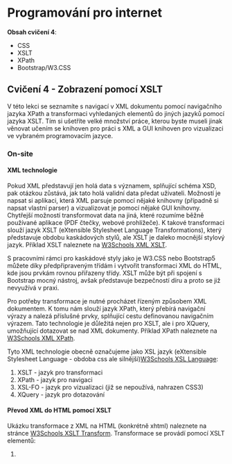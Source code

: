 # Programování pro internet

**Obsah cvičení 4**:
* CSS
* XSLT
* XPath
* Bootstrap/W3.CSS

## Cvičení 4 - Zobrazení pomocí XSLT

V této lekci se seznamíte s navigací v XML dokumentu pomocí navigačního jazyka XPath a transformaci vyhledaných elementů do jiných jazyků pomocí jazyka XSLT. Tím si ušetříte velké množství práce, kterou byste museli jinak věnovat učením se knihoven pro práci s XML a GUI knihoven pro vizualizaci ve vybraném programovacím jazyce.

### On-site

#### XML technologie

Pokud XML představují jen holá data s významem, splňující schéma XSD, pak otázkou zůstává, jak tato holá validní data předat uživateli. Možností je napsat si aplikaci, která XML parsuje pomocí nějaké knihovny (případně si napsat vlastní parser) a vizualizovat je pomocí nějaké GUI knihovny. Chytřejší možností transformovat data na jiná, které rozumíme běžně používané aplikace (PDF čtečky, webové prohlížeče). K takové transformaci slouží jazyk XSLT (eXtensible Stylesheet Language Transformations), který představuje obdobu kaskádových stylů, ale XSLT je daleko mocnější stylový jazyk. Příklad XSLT naleznete na [W3Schools XML XSLT](https://w3schools.com/xml/xml_xslt.asp). 

S pracovními rámci pro kaskádové styly jako je W3.CSS nebo Bootstrap5 můžete díky předpřipraveným třídám i vytvořit transformaci XML do HTML, kde jsou prvkám rovnou přiřazeny třídy. XSLT může být při spojení s Bootstrap mocný nástroj, avšak představuje bezpečností díru a proto se již nevyužívá v praxi.

Pro potřeby transformace je nutné procházet řízeným způsobem XML dokumentem. K tomu nám slouží jazyk XPath, který přebírá navigační výrazy a nalezá příslušné prvky, splňující cestu definovanou navigačním výrazem. Tato technologie je důležitá nejen pro XSLT, ale i pro XQuery, umožňující dotazovat se nad XML dokumenty. Příklad XPath naleznete na [W3Schools XML XPath](http://w3schools.com/xml/xml_xpath.asp).

Tyto XML technologie obecně označujeme jako XSL jazyk (eXtensible Stylesheet Language - obdoba css ale silnější)[W3Schools XSL Language](https://w3schools.com/xml/xsl_languages.asp):
1. XSLT - jazyk pro transformaci
2. XPath - jazyk pro navigaci
3. XSL-FO - jazyk pro vizualizaci (již se nepoužívá, nahrazen CSS3)
4. XQuery - jazyk pro dotazování

#### Převod XML do HTML pomocí XSLT

Ukázku transformace z XML na HTML (konkrétně xhtml) naleznete na stránce [W3Schools XSLT Transform](https://w3schools.com/xml/xsl_transformation.asp). Transformace se provádí pomocí XSLT elementů:
1. <template> [W3Schools XSLT Template](https://w3schools.com/xml/xsl_templates.asp) - sada transformačních pravidel, aplikujících se na vyhledané uzly výrazem jazyka XPath v atributu match
2. <apply-templates> [W3Schools XSLT Apply](https://w3schools.com/xml/xsl_apply_templates.asp) - aplikace XSLT pravidel (templates) na element nebo jeho děti

#### Podmínky a cykly v XSLT

V jazyce XSLT lze využívat podmínky a cykly, kterými dále řídíme, na které uzly a jak aplikovat pravidla v templates. Tyto příkazy provádíme pomocí následujících elementů:
1. <value-of> [W3Schools XSLT ValueOf](https://w3schools.com/xml/xsl_value_of.asp) - získá data z jednoho uzlu a může je využít při transformaci
2. <for-each> [W3Schools XSLT ForEach](https://w3schools.com/xml/xsl_for_each.asp) - realizace cyklu v XSLT z vyfiltrovaného výběru XML uzlů
3. <sort> [W3Schools XSLT Sort](https://w3schools.com/xml/xsl_sort.asp) - slouží pro seřazení uzlů
4. <if> [W3Schools XSLT If](https://w3schools.com/xml/xsl_if.asp) - slouží jako realizace podmínky v XSLT
5. <choose> [W3Schools XSLT Choose](https://w3schools.com/xml/xsl_choose.asp) - realizace přepínače v XSLT (switch=<choose>, case=<when>, default=<otherwise>)

#### Využití XPath v XSLT

Jazyk XPath [W3Schools XPath Introduction](https://w3schools.com/xml/xpath_intro.asp) používá výrazy pro cesty ve tvaru osa::uzel[predikát] [W3Schools XPath Nodes](https://w3schools.com/xml/xpath_nodes.asp):
1. Uzel - XML je brán jako strom uzlů, kde uzel může být větev (element, atribut, data, atd.) nebo list (atomická hodnota - samotná data)
2. Osa [W3Schools XPath Axes](https://w3schools.com/xml/xpath_axes.asp) - relativní vztah k vybranému uzlu pro nalezení jeho příbuzných (rodič, dítě, sourozenec, předek, potomek, následný uzel, atd.)
3. Predikát - dodatečné nepovinné filtrování, viz cvičení Cv.3.4

#### Predikáty a operátory v XPath

Nad nalezenými uzly z XPath výrazu lze provádět dodatečnou filtraci predikáty nebo agregaci operátory. Díky predikátům a operátorům může být výsledek cesty množina uzlů, řetězec, boolean nebo číslo. Pokud budeme aplikovat XSLT, tak potřebujeme získat množinu uzlů. Bližší popis mechanismů predikátů a operátorů:
1. Predikát [W3Schools XPath Syntax](https://w3schools.com/xml/xpath_syntax.asp) - filtrují nalezený výsledek (první element, poslední, s atributem větším než, s atributem rovno, atd.), ale je možnost využít v nich i divokých karet (wildcards)
2. Operátor [W3Schools XPath Operators](https://w3schools.com/xml/xpath_operators.asp)- aritmetické (+,-,*,/,div,mod) a logické operace (=,!=,<,<=,>,>=,and,or), které je možné využít pro zpracování výsledku cesty

#### Kaskádové styly

Jelikož jazyk XSL-FO je již obsolete (ten je bohužel zapotřebí pro konverzi XML do PDF), tak se využívá pro vizualizaci dat CSS3. Kaskádové styly nejsou součástí našeho kurzu, avšak měli byste mít alespoň základní ponětí o nich. V tomto cvičení si vyzkoušíte naformátovat přetransformovaný XML dokument pomocí kaskádových stylů.

#### XSLT ve webových aplikacích

Nejčastější využití XML je u webových aplikací, takže otázkou zůstává, kde se vlastně transformace provádí u vztahu klient-server. K transformaci může docházet na straně klienta, kterému je do aplikace zaslán XML dokument, nejčastěji jazykem Javascript [W3Schools XSLT on the Client](https://w3schools.com/xml/xsl_client.asp), nebo na straně serveru, který XML transformuje pro klienta a zašle mu již transformovaný dokument [W3Schools XSLT on the Server](https://w3schools.com/xml/xsl_server.asp), např.: jazykem PHP.

**Úkol 4.1: Vytvoření XSLT souboru**

Vaším úkolem je k souborům fakulta a student vytvořit transformační soubory XSLT, které převedou XML do HTML stránky. Zde je ukázka transformačního souboru mého jiného projektu:

```
<?xml version="1.0" encoding="UTF-8"?>
<xsl:transform version="1.0" xmlns:xsl="http://www.w3.org/1999/XSL/Transform">
    <xsl:output method="html"/>
    <xsl:template match="/">
        <html>
            <head>
                <link rel="stylesheet" href="https://www.w3schools.com/w3css/4/w3.css" />
                <meta name="viewport" content="width=device-width,initial-scale=1"></meta>
                <title>Drinky</title>
            </head>
            <body>

                <header class="w3-container w3-teal w3-center">
                    <h1>Receptář drinků</h1>
                </header>

                <nav class="w3-bar w3-large w3-border-bottom w3-border-teal">
                    <a class="w3-bar-item w3-button w3-hover-none w3-text-grey w3-hover-text-teal w3-right w3-border-left" href="menu.xml">Zobraz recepty</a>
                    <a class="w3-bar-item w3-button w3-hover-none w3-text-grey w3-hover-text-teal w3-right w3-border-left" href="#">Zašli recept</a>
                </nav>

                <aside class="w3-sidebar w3-bar-block w3-border-right w3-border-teal" style="width:20%">
                    <ul> 
                        <xsl:for-each select="menu/recept">
                            <xsl:sort select="informace/název"/>
                            <li class="w3-bar-item w3-button w3-hover-none w3-text-grey w3-hover-text-teal">
                                <a style="text-decoration: none">
                                    <xsl:attribute name="href">
                                        <xsl:value-of select="concat('#article',position())"/>
                                    </xsl:attribute>
                                    <xsl:value-of select="informace/název" />
                                </a>
                            </li>
                        </xsl:for-each>
                    </ul>
                </aside>

                <main style="margin-left:25%">
                    <section>
                        <ul>
                            <xsl:for-each select="menu/recept">
                                <xsl:sort select="informace/název"/>
                                <li class="w3-ul w3-border w3-margin-bottom">

                                    <article class="w3-card-4 w3-bottombar w3-border-teal w3-padding-16">                                        
                                        <xsl:attribute name="id">
                                                <xsl:value-of select="concat('article',position())"/>
                                        </xsl:attribute>
                                        <header class="w3-container">
                                            <h2 class="w3-container w3-serif w3-text-teal">
                                                <xsl:value-of select="informace/název"/>
                                            </h2>
                                            <xsl:apply-templates select="informace"/>
                                        </header>
                                        <section class="w3-container">
                                            <xsl:apply-templates select="ingredience"/>
                                            <xsl:apply-templates select="postup"/>
                                        </section>
                                        <footer class="w3-container w3-text-grey">Autor: <xsl:value-of select="@autor_článku"/></footer>
                                    </article>

                                </li>
                            </xsl:for-each>
                        </ul>
                    </section>
                </main>

            </body>
        </html>
    </xsl:template>

    <xsl:template match = "informace">
        <table class="w3-table w3-tiny w3-bordered">
            <tr>
                <td>Název:</td>
                <td><xsl:value-of select="název" /></td>
            </tr>
            <tr>
                <td>Doba přípravy:</td>
                <td><xsl:value-of select="doba_přípravy" /> minut</td>
            </tr>
            <tr>
                <xsl:choose>
                    <xsl:when test="země_původu">
                        <td>Země původu:</td><td><xsl:value-of select="země_původu" /></td>
                    </xsl:when>
                    <xsl:otherwise>
                        <td>Země původu:</td><td>Neznámá</td>
                    </xsl:otherwise>
                </xsl:choose>
            </tr>
            <tr>
                <xsl:if test="node()">
                    <td>Obtížnost:</td><td><xsl:value-of select ="name(obtížnost/*[1])"/></td>
                </xsl:if>
            </tr>
        </table>
    </xsl:template>

    <xsl:template match = "ingredience">
        <h3 class="w3-opacity w3-large w3-margin-top">Ingredience:</h3>
        <ul class="w3-ul w3-card-4" style="width:50%">
            <xsl:for-each select="položka">
                <xsl:choose>
                    <xsl:when test="@typ='základ'">
                        <li class="w3-pale-red">
                            <xsl:value-of select="." />
                            <span class="w3-cursive w3-margin">(<xsl:value-of select="@typ"/>)</span>          
                        </li>
                    </xsl:when>
                    <xsl:when test="@typ='dochucovadlo'">
                        <li class="w3-sand">
                            <xsl:value-of select="." />
                            <span class="w3-cursive w3-margin">(<xsl:value-of select="@typ"/>)</span>          
                        </li>
                    </xsl:when>
                    <xsl:when test="@typ='dekorace'">
                        <li class="w3-pale-blue">
                            <xsl:value-of select="." />
                            <span class="w3-cursive w3-margin">(<xsl:value-of select="@typ"/>)</span>          
                        </li>
                    </xsl:when>
                    <xsl:otherwise>
                        <li>
                            <xsl:value-of select="." />
                        </li>
                    </xsl:otherwise>
                </xsl:choose>
            </xsl:for-each>
        </ul>
    </xsl:template>

    <xsl:template match = "postup">
        <h3 class="w3-opacity w3-large w3-margin-top">Postup:</h3>
        <p>
            <xsl:value-of select="." />
        </p>
    </xsl:template>

</xsl:transform>
```

**Úkol 4.2: Transformace souboru v PHP**

Proveďte XSLT transformaci na serveru pomocí jazyka PHP. Skript zde uvedu. Na vás zbývá dotvořit záložku na webovém portále, kde si člověk vybere fakultu nebo studenta a při kliku se provede transformace příslušného xml souboru do html souboru, který se zobrazí návštěvníkovi.

```
if ($_SERVER['REQUEST_METHOD'] === 'POST') {
        $adresar_recepty = '../recepty/';
        $nahrany_recept = $adresar_recepty . basename($_FILES['recept']['name']);

        if (file_exists($nahrany_recept)){
          echo '<p class="text-danger">Soubor se stejným názvem již existuje v databázi. Prosím přejmenujte soubor.!</p>';
        } else if (move_uploaded_file($_FILES['recept']['tmp_name'], $nahrany_recept)) {

          // XSD validace
          $xml = new DOMDocument;
          $xml->load($nahrany_recept);
          if ($xml->schemaValidate('../šablony/recept.xsd')){
          
            echo '<p class="text-success">Nahraný soubor je validní a byl úspěšně nahrán do databáze.</p>';
            
            // XML
            $xml_dokument = new DOMDocument();
            $xml_dokument->load($nahrany_recept);

            // XSL
            $xsl_dokument = new DOMDocument();
            $xsl_dokument->load("../styly/recept.xsl");

            // XSLTtransformation
            $xsl_procesor = new XSLTProcessor();
            $xsl_procesor->importStylesheet($xsl_dokument);
            $transformovany_xml = $xsl_procesor->transformToDoc($xml_dokument);
              
            // ulozeni transformovaneho dokumentu
            $nazev_dokumentu = basename($_FILES['recept']['name']) . ".html";
            $transformovany_xml->save("../dokumenty/" . $nazev_dokumentu );

          } else {
            echo '<p class="text-warning">Nahraný soubor není validní! Prosím zkontrolujte správnou strukturu.</p>';
            unlink($nahrany_recept);
          }
        } else {
            echo '<p class="text-danger">Došlo k chybě při nahrávání souboru!</p>';
        }
      }
```

Upravte si kód v PHP tak, aby fungoval pro váš webový portál.

**Úkol 4.3: Využití Bootstrap v XSLT**

Dodejte do XSLT souboru soubor s kaskádovými styly a používejte třídy frameworku bootstrap5 pro responzivní zobrazení webových stránek. V uvedeném transformačním souboru na míchané drinky z úkolu 4.1 můžete vidět, jak využívám konkurenční framework W3.CSS uvnitř transformace pro stylování vytvářeného HTML souboru responzivními třídami.

**Video týdne 1: CSS užitečné rady**

V této lekci jste si vyzkoušeli transformovat XML soubor na jiný XML soubor a dodat do něj kaskádové styly pro vytvoření (snad) pohledné grafiky. Pokud se ponoříte do CSS tak zjistíte, že to není příliš příjemná zkušenost. V následujícím videu naleznete rady, která vám mohou pomoct řešit určité problémy při stylování stránek. [ZDE](https://www.youtube.com/watch?v=Qhaz36TZG5Y)


**Video týdne 2: CSS moderně**

Patlání stylů ručně se již v dnešním ekosystému webových technologií nedělá. Podívejte se na následující video, které je zaměřené na CSS a JS, které vám ukáže, jaké technologie postaveně nad CSS se dnes používají pro stylování stránky pomocí CSS.[ZDE](https://www.youtube.com/watch?v=ouncVBiye_M)

